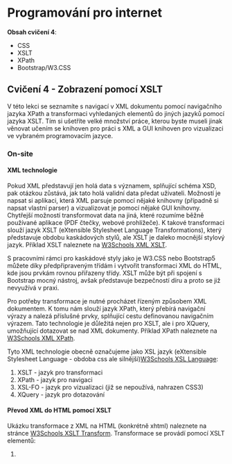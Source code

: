 # Programování pro internet

**Obsah cvičení 4**:
* CSS
* XSLT
* XPath
* Bootstrap/W3.CSS

## Cvičení 4 - Zobrazení pomocí XSLT

V této lekci se seznamíte s navigací v XML dokumentu pomocí navigačního jazyka XPath a transformaci vyhledaných elementů do jiných jazyků pomocí jazyka XSLT. Tím si ušetříte velké množství práce, kterou byste museli jinak věnovat učením se knihoven pro práci s XML a GUI knihoven pro vizualizaci ve vybraném programovacím jazyce.

### On-site

#### XML technologie

Pokud XML představují jen holá data s významem, splňující schéma XSD, pak otázkou zůstává, jak tato holá validní data předat uživateli. Možností je napsat si aplikaci, která XML parsuje pomocí nějaké knihovny (případně si napsat vlastní parser) a vizualizovat je pomocí nějaké GUI knihovny. Chytřejší možností transformovat data na jiná, které rozumíme běžně používané aplikace (PDF čtečky, webové prohlížeče). K takové transformaci slouží jazyk XSLT (eXtensible Stylesheet Language Transformations), který představuje obdobu kaskádových stylů, ale XSLT je daleko mocnější stylový jazyk. Příklad XSLT naleznete na [W3Schools XML XSLT](https://w3schools.com/xml/xml_xslt.asp). 

S pracovními rámci pro kaskádové styly jako je W3.CSS nebo Bootstrap5 můžete díky předpřipraveným třídám i vytvořit transformaci XML do HTML, kde jsou prvkám rovnou přiřazeny třídy. XSLT může být při spojení s Bootstrap mocný nástroj, avšak představuje bezpečností díru a proto se již nevyužívá v praxi.

Pro potřeby transformace je nutné procházet řízeným způsobem XML dokumentem. K tomu nám slouží jazyk XPath, který přebírá navigační výrazy a nalezá příslušné prvky, splňující cestu definovanou navigačním výrazem. Tato technologie je důležitá nejen pro XSLT, ale i pro XQuery, umožňující dotazovat se nad XML dokumenty. Příklad XPath naleznete na [W3Schools XML XPath](http://w3schools.com/xml/xml_xpath.asp).

Tyto XML technologie obecně označujeme jako XSL jazyk (eXtensible Stylesheet Language - obdoba css ale silnější)[W3Schools XSL Language](https://w3schools.com/xml/xsl_languages.asp):
1. XSLT - jazyk pro transformaci
2. XPath - jazyk pro navigaci
3. XSL-FO - jazyk pro vizualizaci (již se nepoužívá, nahrazen CSS3)
4. XQuery - jazyk pro dotazování

#### Převod XML do HTML pomocí XSLT

Ukázku transformace z XML na HTML (konkrétně xhtml) naleznete na stránce [W3Schools XSLT Transform](https://w3schools.com/xml/xsl_transformation.asp). Transformace se provádí pomocí XSLT elementů:
1. <template> [W3Schools XSLT Template](https://w3schools.com/xml/xsl_templates.asp) - sada transformačních pravidel, aplikujících se na vyhledané uzly výrazem jazyka XPath v atributu match
2. <apply-templates> [W3Schools XSLT Apply](https://w3schools.com/xml/xsl_apply_templates.asp) - aplikace XSLT pravidel (templates) na element nebo jeho děti

#### Podmínky a cykly v XSLT

V jazyce XSLT lze využívat podmínky a cykly, kterými dále řídíme, na které uzly a jak aplikovat pravidla v templates. Tyto příkazy provádíme pomocí následujících elementů:
1. <value-of> [W3Schools XSLT ValueOf](https://w3schools.com/xml/xsl_value_of.asp) - získá data z jednoho uzlu a může je využít při transformaci
2. <for-each> [W3Schools XSLT ForEach](https://w3schools.com/xml/xsl_for_each.asp) - realizace cyklu v XSLT z vyfiltrovaného výběru XML uzlů
3. <sort> [W3Schools XSLT Sort](https://w3schools.com/xml/xsl_sort.asp) - slouží pro seřazení uzlů
4. <if> [W3Schools XSLT If](https://w3schools.com/xml/xsl_if.asp) - slouží jako realizace podmínky v XSLT
5. <choose> [W3Schools XSLT Choose](https://w3schools.com/xml/xsl_choose.asp) - realizace přepínače v XSLT (switch=<choose>, case=<when>, default=<otherwise>)

#### Využití XPath v XSLT

Jazyk XPath [W3Schools XPath Introduction](https://w3schools.com/xml/xpath_intro.asp) používá výrazy pro cesty ve tvaru osa::uzel[predikát] [W3Schools XPath Nodes](https://w3schools.com/xml/xpath_nodes.asp):
1. Uzel - XML je brán jako strom uzlů, kde uzel může být větev (element, atribut, data, atd.) nebo list (atomická hodnota - samotná data)
2. Osa [W3Schools XPath Axes](https://w3schools.com/xml/xpath_axes.asp) - relativní vztah k vybranému uzlu pro nalezení jeho příbuzných (rodič, dítě, sourozenec, předek, potomek, následný uzel, atd.)
3. Predikát - dodatečné nepovinné filtrování, viz cvičení Cv.3.4

#### Predikáty a operátory v XPath

Nad nalezenými uzly z XPath výrazu lze provádět dodatečnou filtraci predikáty nebo agregaci operátory. Díky predikátům a operátorům může být výsledek cesty množina uzlů, řetězec, boolean nebo číslo. Pokud budeme aplikovat XSLT, tak potřebujeme získat množinu uzlů. Bližší popis mechanismů predikátů a operátorů:
1. Predikát [W3Schools XPath Syntax](https://w3schools.com/xml/xpath_syntax.asp) - filtrují nalezený výsledek (první element, poslední, s atributem větším než, s atributem rovno, atd.), ale je možnost využít v nich i divokých karet (wildcards)
2. Operátor [W3Schools XPath Operators](https://w3schools.com/xml/xpath_operators.asp)- aritmetické (+,-,*,/,div,mod) a logické operace (=,!=,<,<=,>,>=,and,or), které je možné využít pro zpracování výsledku cesty

#### Kaskádové styly

Jelikož jazyk XSL-FO je již obsolete (ten je bohužel zapotřebí pro konverzi XML do PDF), tak se využívá pro vizualizaci dat CSS3. Kaskádové styly nejsou součástí našeho kurzu, avšak měli byste mít alespoň základní ponětí o nich. V tomto cvičení si vyzkoušíte naformátovat přetransformovaný XML dokument pomocí kaskádových stylů.

#### XSLT ve webových aplikacích

Nejčastější využití XML je u webových aplikací, takže otázkou zůstává, kde se vlastně transformace provádí u vztahu klient-server. K transformaci může docházet na straně klienta, kterému je do aplikace zaslán XML dokument, nejčastěji jazykem Javascript [W3Schools XSLT on the Client](https://w3schools.com/xml/xsl_client.asp), nebo na straně serveru, který XML transformuje pro klienta a zašle mu již transformovaný dokument [W3Schools XSLT on the Server](https://w3schools.com/xml/xsl_server.asp), např.: jazykem PHP.

**Úkol 4.1: Vytvoření XSLT souboru**

Vaším úkolem je k souborům fakulta a student vytvořit transformační soubory XSLT, které převedou XML do HTML stránky. Zde je ukázka transformačního souboru mého jiného projektu:

```
<?xml version="1.0" encoding="UTF-8"?>
<xsl:transform version="1.0" xmlns:xsl="http://www.w3.org/1999/XSL/Transform">
    <xsl:output method="html"/>
    <xsl:template match="/">
        <html>
            <head>
                <link rel="stylesheet" href="https://www.w3schools.com/w3css/4/w3.css" />
                <meta name="viewport" content="width=device-width,initial-scale=1"></meta>
                <title>Drinky</title>
            </head>
            <body>

                <header class="w3-container w3-teal w3-center">
                    <h1>Receptář drinků</h1>
                </header>

                <nav class="w3-bar w3-large w3-border-bottom w3-border-teal">
                    <a class="w3-bar-item w3-button w3-hover-none w3-text-grey w3-hover-text-teal w3-right w3-border-left" href="menu.xml">Zobraz recepty</a>
                    <a class="w3-bar-item w3-button w3-hover-none w3-text-grey w3-hover-text-teal w3-right w3-border-left" href="#">Zašli recept</a>
                </nav>

                <aside class="w3-sidebar w3-bar-block w3-border-right w3-border-teal" style="width:20%">
                    <ul> 
                        <xsl:for-each select="menu/recept">
                            <xsl:sort select="informace/název"/>
                            <li class="w3-bar-item w3-button w3-hover-none w3-text-grey w3-hover-text-teal">
                                <a style="text-decoration: none">
                                    <xsl:attribute name="href">
                                        <xsl:value-of select="concat('#article',position())"/>
                                    </xsl:attribute>
                                    <xsl:value-of select="informace/název" />
                                </a>
                            </li>
                        </xsl:for-each>
                    </ul>
                </aside>

                <main style="margin-left:25%">
                    <section>
                        <ul>
                            <xsl:for-each select="menu/recept">
                                <xsl:sort select="informace/název"/>
                                <li class="w3-ul w3-border w3-margin-bottom">

                                    <article class="w3-card-4 w3-bottombar w3-border-teal w3-padding-16">                                        
                                        <xsl:attribute name="id">
                                                <xsl:value-of select="concat('article',position())"/>
                                        </xsl:attribute>
                                        <header class="w3-container">
                                            <h2 class="w3-container w3-serif w3-text-teal">
                                                <xsl:value-of select="informace/název"/>
                                            </h2>
                                            <xsl:apply-templates select="informace"/>
                                        </header>
                                        <section class="w3-container">
                                            <xsl:apply-templates select="ingredience"/>
                                            <xsl:apply-templates select="postup"/>
                                        </section>
                                        <footer class="w3-container w3-text-grey">Autor: <xsl:value-of select="@autor_článku"/></footer>
                                    </article>

                                </li>
                            </xsl:for-each>
                        </ul>
                    </section>
                </main>

            </body>
        </html>
    </xsl:template>

    <xsl:template match = "informace">
        <table class="w3-table w3-tiny w3-bordered">
            <tr>
                <td>Název:</td>
                <td><xsl:value-of select="název" /></td>
            </tr>
            <tr>
                <td>Doba přípravy:</td>
                <td><xsl:value-of select="doba_přípravy" /> minut</td>
            </tr>
            <tr>
                <xsl:choose>
                    <xsl:when test="země_původu">
                        <td>Země původu:</td><td><xsl:value-of select="země_původu" /></td>
                    </xsl:when>
                    <xsl:otherwise>
                        <td>Země původu:</td><td>Neznámá</td>
                    </xsl:otherwise>
                </xsl:choose>
            </tr>
            <tr>
                <xsl:if test="node()">
                    <td>Obtížnost:</td><td><xsl:value-of select ="name(obtížnost/*[1])"/></td>
                </xsl:if>
            </tr>
        </table>
    </xsl:template>

    <xsl:template match = "ingredience">
        <h3 class="w3-opacity w3-large w3-margin-top">Ingredience:</h3>
        <ul class="w3-ul w3-card-4" style="width:50%">
            <xsl:for-each select="položka">
                <xsl:choose>
                    <xsl:when test="@typ='základ'">
                        <li class="w3-pale-red">
                            <xsl:value-of select="." />
                            <span class="w3-cursive w3-margin">(<xsl:value-of select="@typ"/>)</span>          
                        </li>
                    </xsl:when>
                    <xsl:when test="@typ='dochucovadlo'">
                        <li class="w3-sand">
                            <xsl:value-of select="." />
                            <span class="w3-cursive w3-margin">(<xsl:value-of select="@typ"/>)</span>          
                        </li>
                    </xsl:when>
                    <xsl:when test="@typ='dekorace'">
                        <li class="w3-pale-blue">
                            <xsl:value-of select="." />
                            <span class="w3-cursive w3-margin">(<xsl:value-of select="@typ"/>)</span>          
                        </li>
                    </xsl:when>
                    <xsl:otherwise>
                        <li>
                            <xsl:value-of select="." />
                        </li>
                    </xsl:otherwise>
                </xsl:choose>
            </xsl:for-each>
        </ul>
    </xsl:template>

    <xsl:template match = "postup">
        <h3 class="w3-opacity w3-large w3-margin-top">Postup:</h3>
        <p>
            <xsl:value-of select="." />
        </p>
    </xsl:template>

</xsl:transform>
```

**Úkol 4.2: Transformace souboru v PHP**

Proveďte XSLT transformaci na serveru pomocí jazyka PHP. Skript zde uvedu. Na vás zbývá dotvořit záložku na webovém portále, kde si člověk vybere fakultu nebo studenta a při kliku se provede transformace příslušného xml souboru do html souboru, který se zobrazí návštěvníkovi.

```
if ($_SERVER['REQUEST_METHOD'] === 'POST') {
        $adresar_recepty = '../recepty/';
        $nahrany_recept = $adresar_recepty . basename($_FILES['recept']['name']);

        if (file_exists($nahrany_recept)){
          echo '<p class="text-danger">Soubor se stejným názvem již existuje v databázi. Prosím přejmenujte soubor.!</p>';
        } else if (move_uploaded_file($_FILES['recept']['tmp_name'], $nahrany_recept)) {

          // XSD validace
          $xml = new DOMDocument;
          $xml->load($nahrany_recept);
          if ($xml->schemaValidate('../šablony/recept.xsd')){
          
            echo '<p class="text-success">Nahraný soubor je validní a byl úspěšně nahrán do databáze.</p>';
            
            // XML
            $xml_dokument = new DOMDocument();
            $xml_dokument->load($nahrany_recept);

            // XSL
            $xsl_dokument = new DOMDocument();
            $xsl_dokument->load("../styly/recept.xsl");

            // XSLTtransformation
            $xsl_procesor = new XSLTProcessor();
            $xsl_procesor->importStylesheet($xsl_dokument);
            $transformovany_xml = $xsl_procesor->transformToDoc($xml_dokument);
              
            // ulozeni transformovaneho dokumentu
            $nazev_dokumentu = basename($_FILES['recept']['name']) . ".html";
            $transformovany_xml->save("../dokumenty/" . $nazev_dokumentu );

          } else {
            echo '<p class="text-warning">Nahraný soubor není validní! Prosím zkontrolujte správnou strukturu.</p>';
            unlink($nahrany_recept);
          }
        } else {
            echo '<p class="text-danger">Došlo k chybě při nahrávání souboru!</p>';
        }
      }
```

Upravte si kód v PHP tak, aby fungoval pro váš webový portál.

**Úkol 4.3: Využití Bootstrap v XSLT**

Dodejte do XSLT souboru soubor s kaskádovými styly a používejte třídy frameworku bootstrap5 pro responzivní zobrazení webových stránek. V uvedeném transformačním souboru na míchané drinky z úkolu 4.1 můžete vidět, jak využívám konkurenční framework W3.CSS uvnitř transformace pro stylování vytvářeného HTML souboru responzivními třídami.

**Video týdne 1: CSS užitečné rady**

V této lekci jste si vyzkoušeli transformovat XML soubor na jiný XML soubor a dodat do něj kaskádové styly pro vytvoření (snad) pohledné grafiky. Pokud se ponoříte do CSS tak zjistíte, že to není příliš příjemná zkušenost. V následujícím videu naleznete rady, která vám mohou pomoct řešit určité problémy při stylování stránek. [ZDE](https://www.youtube.com/watch?v=Qhaz36TZG5Y)


**Video týdne 2: CSS moderně**

Patlání stylů ručně se již v dnešním ekosystému webových technologií nedělá. Podívejte se na následující video, které je zaměřené na CSS a JS, které vám ukáže, jaké technologie postaveně nad CSS se dnes používají pro stylování stránky pomocí CSS.[ZDE](https://www.youtube.com/watch?v=ouncVBiye_M)

